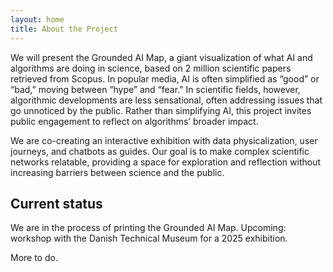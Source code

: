 ```yaml
---
layout: home
title: About the Project
---
```

We will present the Grounded AI Map, a giant visualization of what AI and algorithms are doing in science, based on 2 million scientific papers retrieved from Scopus. In popular media, AI is often simplified as “good” or “bad,” moving between “hype” and “fear.” In scientific fields, however, algorithmic developments are less sensational, often addressing issues that go unnoticed by the public. Rather than simplifying AI, this project invites public engagement to reflect on algorithms’ broader impact.

We are co-creating an interactive exhibition with data physicalization, user journeys, and chatbots as guides. Our goal is to make complex scientific networks relatable, providing a space for exploration and reflection without increasing barriers between science and the public.

## Current status

We are in the process of printing the Grounded AI Map. Upcoming: workshop with the Danish Technical Museum for a 2025 exhibition.

More to do.

